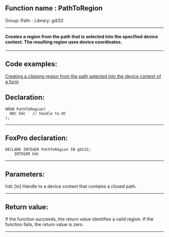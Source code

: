
## Function name : PathToRegion
Group: Path - Library: gdi32    
***  


#### Creates a region from the path that is selected into the specified device context. The resulting region uses device coordinates.
***  


## Code examples:
[Creating a clipping region from the path selected into the device context of a form](../../samples/sample_144.md)  

## Declaration:
```foxpro  
HRGN PathToRegion(
  HDC hdc   // handle to DC
);  
```  
***  


## FoxPro declaration:
```foxpro  
DECLARE INTEGER PathToRegion IN gdi32;
	INTEGER hdc  
```  
***  


## Parameters:
hdc 
[in] Handle to a device context that contains a closed path.  
***  


## Return value:
If the function succeeds, the return value identifies a valid region. If the function fails, the return value is zero. 
  
***  

